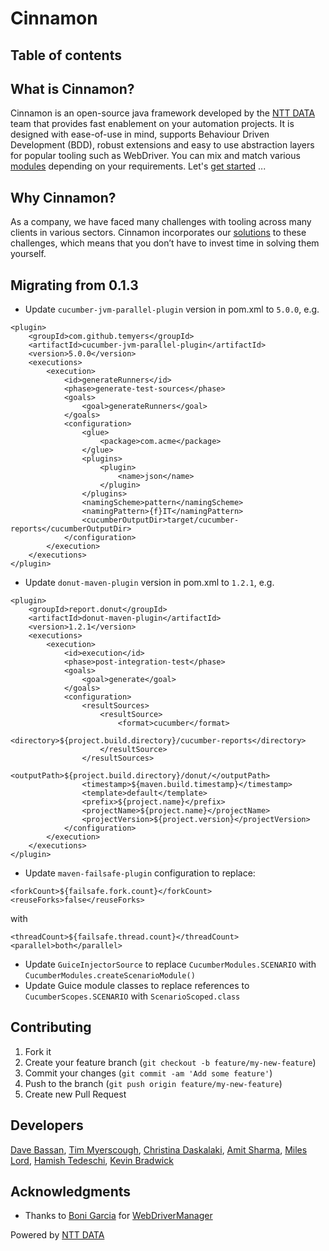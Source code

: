 # Cinnamon

## Table of contents


## What is Cinnamon?
Cinnamon is an open-source java framework developed by the [NTT DATA](https://uk.nttdata.com/) team that provides fast enablement on your automation projects.
It is designed with ease-of-use in mind, supports Behaviour Driven Development (BDD), robust extensions and easy to use abstraction layers for popular
tooling such as WebDriver. You can mix and match various [modules](https://github.com/NTTDATA-UK/cinnamon/wiki/Cinnamon-modules) depending on your requirements. Let's [get started](https://github.com/NTTDATA-UK/cinnamon/wiki/Getting-started) ...

## Why Cinnamon?
As a company, we have faced many challenges with tooling across many clients in various sectors. Cinnamon incorporates our [solutions](https://github.com/NTTDATA-UK/cinnamon/wiki/What-does-it-solve%3F)
to these challenges, which means that you don’t have to invest time in solving them yourself.

## Migrating from 0.1.3

* Update `cucumber-jvm-parallel-plugin` version in pom.xml to `5.0.0`, e.g.
```
<plugin>
    <groupId>com.github.temyers</groupId>
    <artifactId>cucumber-jvm-parallel-plugin</artifactId>
    <version>5.0.0</version>
    <executions>
        <execution>
            <id>generateRunners</id>
            <phase>generate-test-sources</phase>
            <goals>
                <goal>generateRunners</goal>
            </goals>
            <configuration>
                <glue>
                    <package>com.acme</package>
                </glue>
                <plugins>
                    <plugin>
                        <name>json</name>
                    </plugin>
                </plugins>
                <namingScheme>pattern</namingScheme>
                <namingPattern>{f}IT</namingPattern>
                <cucumberOutputDir>target/cucumber-reports</cucumberOutputDir>
            </configuration>
        </execution>
    </executions>
</plugin>
```
* Update `donut-maven-plugin` version in pom.xml to `1.2.1`, e.g.
```
<plugin>
    <groupId>report.donut</groupId>
    <artifactId>donut-maven-plugin</artifactId>
    <version>1.2.1</version>
    <executions>
        <execution>
            <id>execution</id>
            <phase>post-integration-test</phase>
            <goals>
                <goal>generate</goal>
            </goals>
            <configuration>
                <resultSources>
                    <resultSource>
                        <format>cucumber</format>
                        <directory>${project.build.directory}/cucumber-reports</directory>
                    </resultSource>
                </resultSources>
                <outputPath>${project.build.directory}/donut/</outputPath>
                <timestamp>${maven.build.timestamp}</timestamp>
                <template>default</template>
                <prefix>${project.name}</prefix>
                <projectName>${project.name}</projectName>
                <projectVersion>${project.version}</projectVersion>
            </configuration>
        </execution>
    </executions>
</plugin>
```
* Update `maven-failsafe-plugin` configuration to replace:
```
<forkCount>${failsafe.fork.count}</forkCount>
<reuseForks>false</reuseForks>
```

with

```
<threadCount>${failsafe.thread.count}</threadCount>
<parallel>both</parallel>
```
* Update `GuiceInjectorSource` to replace `CucumberModules.SCENARIO` with `CucumberModules.createScenarioModule()`
* Update Guice module classes to replace references to `CucumberScopes.SCENARIO` with `ScenarioScoped.class`

## Contributing

1. Fork it
2. Create your feature branch (`git checkout -b feature/my-new-feature`)
3. Commit your changes (`git commit -am 'Add some feature'`)
4. Push to the branch (`git push origin feature/my-new-feature`)
5. Create new Pull Request

## Developers
 [Dave Bassan](https://github.com/davebassan), [Tim Myerscough](https://github.com/temyers), [Christina Daskalaki](https://github.com/chdask), [Amit Sharma](https://github.com/amitsha), [Miles Lord](https://github.com/mplord), [Hamish Tedeschi](https://github.com/MagenTysHamo), [Kevin Bradwick](https://github.com/kevbradwick)

## Acknowledgments

* Thanks to [Boni Garcia](http://bonigarcia.github.io/) for [WebDriverManager](https://github.com/bonigarcia/webdrivermanager)

Powered by [NTT DATA](https://uk.nttdata.com/)
